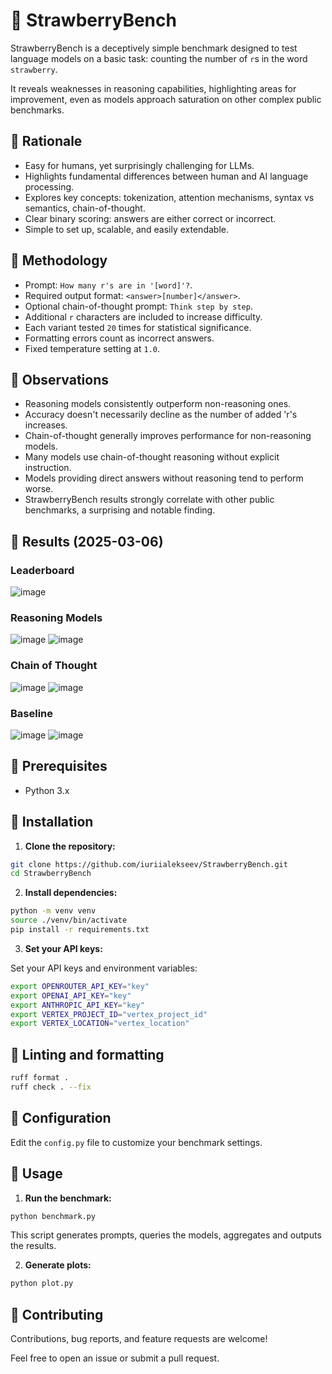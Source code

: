 # 🍓 StrawberryBench

StrawberryBench is a deceptively simple benchmark designed to test language models on a basic task: counting the number of `r`s in the word `strawberry`.

It reveals weaknesses in reasoning capabilities, highlighting areas for improvement, even as models approach saturation on other complex public benchmarks.

## 🍓 Rationale

- Easy for humans, yet surprisingly challenging for LLMs.
- Highlights fundamental differences between human and AI language processing.
- Explores key concepts: tokenization, attention mechanisms, syntax vs semantics, chain-of-thought.
- Clear binary scoring: answers are either correct or incorrect.
- Simple to set up, scalable, and easily extendable.

## 🍓 Methodology

- Prompt: `How many r's are in '[word]'?`.
- Required output format: `<answer>[number]</answer>`.
- Optional chain-of-thought prompt: `Think step by step`.
- Additional `r` characters are included to increase difficulty.
- Each variant tested `20` times for statistical significance.
- Formatting errors count as incorrect answers.
- Fixed temperature setting at `1.0`.

## 🍓 Observations

- Reasoning models consistently outperform non-reasoning ones.
- Accuracy doesn't necessarily decline as the number of added 'r's increases.
- Chain-of-thought generally improves performance for non-reasoning models.
- Many models use chain-of-thought reasoning without explicit instruction.
- Models providing direct answers without reasoning tend to perform worse.
- StrawberryBench results strongly correlate with other public benchmarks, a surprising and notable finding.

## 🍓 Results (2025-03-06)

### Leaderboard

![image](assets/leaderboard.png)

### Reasoning Models

![image](assets/bar_chart_reasoning.png)
![image](assets/heatmap_reasoning.png)

### Chain of Thought

![image](assets/bar_chart_cot.png)
![image](assets/heatmap_cot.png)

### Baseline

![image](assets/bar_chart_nocot.png)
![image](assets/heatmap_nocot.png)

## 🍓 Prerequisites

- Python 3.x

## 🍓 Installation

1. **Clone the repository:**

```bash
git clone https://github.com/iuriialekseev/StrawberryBench.git
cd StrawberryBench
```

2. **Install dependencies:**

```bash
python -m venv venv
source ./venv/bin/activate
pip install -r requirements.txt
```

3. **Set your API keys:**

Set your API keys and environment variables:

```bash
export OPENROUTER_API_KEY="key"
export OPENAI_API_KEY="key"
export ANTHROPIC_API_KEY="key"
export VERTEX_PROJECT_ID="vertex_project_id"
export VERTEX_LOCATION="vertex_location"
```

## 🍓 Linting and formatting

```bash
ruff format .
ruff check . --fix
```

## 🍓 Configuration

Edit the `config.py` file to customize your benchmark settings.

## 🍓 Usage

1. **Run the benchmark:**

```bash
python benchmark.py
```
This script generates prompts, queries the models, aggregates and outputs the results.

2. **Generate plots:**

```bash
python plot.py
```

## 🍓 Contributing

Contributions, bug reports, and feature requests are welcome!

Feel free to open an issue or submit a pull request.
